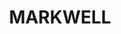 ---
lastmod: '2025-04-06T06:05:20+00:00'
latitude: -32.364861
layout: suburb
longitude: 152.270901
postcode: '2423'
state: NSW
title: MARKWELL
url: /nsw/markwell/
---